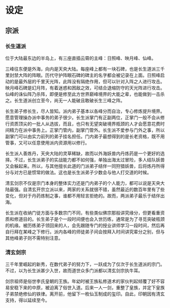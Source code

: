 # 设定

## 宗派

### 长生道派

位于大陆最东边的半岛上，有三座直插云霄的主峰：日照峰、映月峰、仙峰。

三峰往东便是外海，向内是天央大陆。每座峰上都有一块石碑，也是长生道派三千里封禁大阵的阵眼。历代守护阵眼石碑的碑主的名字都会被记录在上面。日照峰启动的是最外层的千里天光阵，此阵没有隔绝作用，但可以针对入阵之人进行攻击。映月峰石碑是幻月阵，有着迷惑和困敌之效，可结合退缩防守的天光阵进行攻击。仙峰的诛仙阵乃杀阵，即便是修至此方世界巅峰境界的大能之辈，也能做到一击杀之。长生道派创立至今，尚无一人能破且敢破长生三峰之阵。

长生弟子修长生，尽人皆知。派内弟子基本以各峰分而自治，专心修炼提升境界。愿意管理操办派中事务的弟子很少。长生派掌门有正副两位，正掌门一般不会从修行资质顶尖的一批人从选拔，而且，也只有无望突破境界瓶颈的人才会愿意花费时间精力在派中事务上。正掌门管内，副掌门管外。长生派不爱参与门外之事，所以副掌门可以由实力前列的弟子挂名担任。门内弟子最想得到的是长老资格，既不用管事，又可以任意使用派内资源用以修行。

长生派人善炼丹，天央大陆的灵草稀缺，故而以外海妖兽内丹炼药是一个更好的选择。不过，长生派弟子的实战能力都不如何强，单独出海太过冒险，多人结队妖兽又会躲起来。所以，与其他擅长此道的门派弟子结伴一同狩猎妖兽，后将炼丹所得分与对方已是惯常的做法。这也是长生派弟子少数会与他人打交道的时候。

清玄剑宗不仅是宗门本身的整体实力还是门内弟子的个人能力，都可以说是天央大陆最强。自清玄开宗立派以来，两家的关系就很不错，虽然最近的数百年里有了些变化，但对于丹药炼制之事，谁都不用轻言拒绝的。故而，两派弟子最乐于结伴出海。

长生派在收纳门徒方面与多数宗门不同，有些类似佛宗那般讲究缘分，但更看重资质和修道目的。长生弟子是个一段时间便也会入世历练，通常是为了寻觅突破瓶颈的机缘。被历练弟子领回来的人，会先跟随专门的授业讲师学习一段时间，然后再自行拜在某峰之下修行。派内各峰的师徒弟子间会按拜入时间讲究辈分之别，但与其他峰弟子则不需特别注意。

### 清玄剑宗

三千年里崛起的新秀，在数代弟子的努力下，一跃成为了仅次于长生道派的宗门。不过，以为长生派甚少入世，故而道世众多门派都以清玄剑宗执牛耳。

剑宗祖师是俗世李氏皇朝的王族。年幼时被王族私修道术的家伙判起倾覆了好不容易安稳下来的中原，被迫离了俗世入道。后来一人一剑，重整了皇族，并定下皇族子弟禁绝修仙的铁律。离开前，他留下一枚仙玉制成的玺印。自此，印朝因有清玄支持，得以延续至今。
